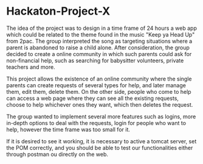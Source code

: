 # Hackaton-Project-X
The idea of the project was to design in a time frame of 24 hours a web app which could be related to the theme found in the 
music "Keep ya Head Up" from 2pac. The group interpreted the song as targeting situations where a parent is abandoned to raise 
a child alone.
After consideration, the group decided to create a online community in which such parents could ask for non-financial help, 
such as searching for babysitter volunteers, private teachers and more.

This project allows the existence of an online community where the single parents can create requests of several types for 
help, and later manage them, edit them, delete them.
On the other side, people who come to help can access a web page where they can see all the existing requests, choose to help 
whichever ones they want, which then deletes the request.

The group wanted to implement several more features such as logins, more in-depth options to deal with the requests, 
login for people who want to help, however the time frame was too small for it.

If it is desired to see it working, it is necessary to active a tomcat server, set the POM correctly, and you should be able 
to test our functionalities either through postman ou directly on the web.
